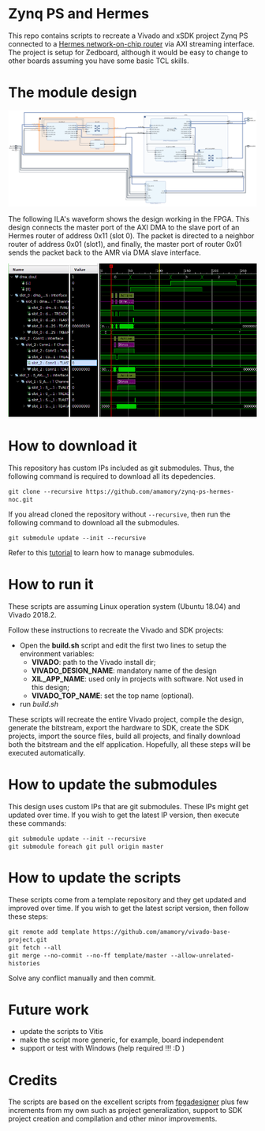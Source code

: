 # Zynq PS and Hermes

This repo contains scripts to recreate a Vivado and xSDK project Zynq PS connected to a [Hermes network-on-chip router](https://www.sciencedirect.com/science/article/abs/pii/S0167926004000185) via AXI streaming interface. The project is setup for Zedboard, although it would be easy to change to other boards assuming you have some basic TCL skills.

# The module design

![the design](ps_hermes.png)


The following ILA's waveform shows the design working in the FPGA.
This design connects the master port of the AXI DMA to the slave port of an Hermes router of address 0x11 (slot 0). The packet is directed to a neighbor router of address 0x01 (slot1), and finally, the master port of router 0x01 sends the packet back to the AMR via DMA slave interface.

![the waveform](waveform.png)


# How to download it

This repository has custom IPs included as git submodules. Thus, the following command is required to download all its depedencies.

```
git clone --recursive https://github.com/amamory/zynq-ps-hermes-noc.git
```

If you alread cloned the repository without `--recursive`, then run the following command to download all the submodules.

```
git submodule update --init --recursive
```

Refer to this [tutorial](https://www.vogella.com/tutorials/GitSubmodules/article.html) to learn how to manage submodules.

# How to run it

These scripts are assuming Linux operation system (Ubuntu 18.04) and Vivado 2018.2.

Follow these instructions to recreate the Vivado and SDK projects:
 - Open the **build.sh** script and edit the first two lines to setup the environment variables:
    - **VIVADO**: path to the Vivado install dir;
    - **VIVADO_DESIGN_NAME**: mandatory name of the design
    - **XIL_APP_NAME**: used only in projects with software. Not used in this design; 
    - **VIVADO_TOP_NAME**: set the top name (optional).  
 - run *build.sh*

These scripts will recreate the entire Vivado project, compile the design, generate the bitstream, export the hardware to SDK, create the SDK projects, import the source files, build all projects, and finally download both the bitstream and the elf application. Hopefully, all these steps will be executed automatically.

# How to update the submodules

This design uses custom IPs that are git submodules. These IPs might get updated over time. If you wish to get the latest IP version, then execute these commands:

```
git submodule update --init --recursive
git submodule foreach git pull origin master
```

# How to update the scripts

These scripts come from a template repository and they get updated and improved over time. If you wish to get the latest script version, then follow these steps:

```
git remote add template https://github.com/amamory/vivado-base-project.git
git fetch --all
git merge --no-commit --no-ff template/master --allow-unrelated-histories
```

Solve any conflict manually and then commit.

# Future work

 - update the scripts to Vitis
 - make the script more generic, for example, board independent
 - support or test with Windows (help required !!! :D )

# Credits

The scripts are based on the excellent scripts from [fpgadesigner](https://github.com/fpgadeveloper/zedboard-axi-dma) plus few increments from my own such as project generalization, support to SDK project creation and compilation and other minor improvements. 

